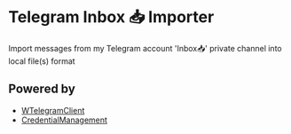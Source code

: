 # Telegram Inbox 📥 Importer
Import messages from my Telegram account 'Inbox📥' private channel into local file(s) format

## Powered by
- [WTelegramClient](https://github.com/wiz0u/WTelegramClient)
- [CredentialManagement](https://github.com/ilyalozovyy/credentialmanagement)
